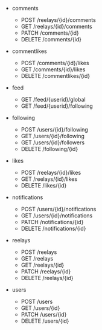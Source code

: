 
- comments
    - POST      /reelays/{id}/comments
    - GET       /reelays/{id}/comments
    - PATCH     /comments/{id}
    - DELETE    /comments/{id}

- commentlikes
    - POST      /comments/{id}/likes
    - GET       /comments/{id}/likes
    - DELETE    /commentlikes/{id}

- feed
    - GET       /feed/{userid}/global
    - GET       /feed/{userid}/following

- following
    - POST      /users/{id}/following
    - GET       /users/{id}/following
    - GET       /users/{id}/followers
    - DELETE    /following/{id}

- likes
    - POST      /reelays/{id}/likes
    - GET       /reelays/{id}/likes
    - DELETE    /likes/{id}

- notifications
    - POST      /users/{id}/notifications
    - GET       /users/{id}/notifications
    - PATCH     /notifications/{id}
    - DELETE    /notifications/{id}

- reelays
    - POST      /reelays
    - GET       /reelays
    - GET       /reelays/{id}
    - PATCH     /reelays/{id}
    - DELETE    /reelays/{id}

- users
    - POST      /users
    - GET       /users/{id}
    - PATCH     /users/{id}
    - DELETE    /users/{id}